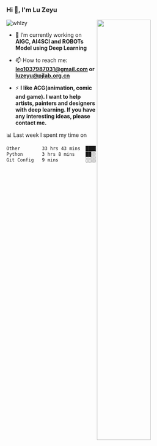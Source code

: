 ### Hi 👋, I'm Lu Zeyu

<img src="https://komarev.com/ghpvc/?username=whlzy&label=Profile%20views&color=0e75b6&style=flat" alt="whlzy" />
<img align="right" width="53%" src="https://github-readme-stats.vercel.app/api?username=whlzy&show_icons=true">

- 🔭 I’m currently working on **AIGC, AI4SCI and ROBOTs Model using Deep Learning**

- 📫 How to reach me: **leo1037987031@gmail.com or luzeyu@pjlab.org.cn**

- ⚡ **I like ACG(animation, comic and game). I want to help artists, painters and designers with deep learning. If you have any interesting ideas, please contact me.**

📊 Last week I spent my time on

<!--START_SECTION:waka-->

```txt
Other        33 hrs 43 mins  ██████████████████████▓░░   91.09 %
Python       3 hrs 8 mins    ██░░░░░░░░░░░░░░░░░░░░░░░   08.49 %
Git Config   9 mins          ░░░░░░░░░░░░░░░░░░░░░░░░░   00.41 %
```

<!--END_SECTION:waka-->

